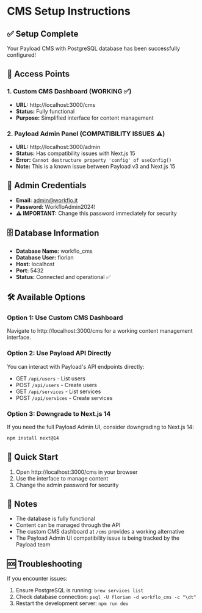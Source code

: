 # CMS Setup Instructions

## ✅ Setup Complete

Your Payload CMS with PostgreSQL database has been successfully configured!

## 📍 Access Points

### 1. Custom CMS Dashboard (WORKING ✅)
- **URL:** http://localhost:3000/cms
- **Status:** Fully functional
- **Purpose:** Simplified interface for content management

### 2. Payload Admin Panel (COMPATIBILITY ISSUES ⚠️)
- **URL:** http://localhost:3000/admin
- **Status:** Has compatibility issues with Next.js 15
- **Error:** `Cannot destructure property 'config' of useConfig()`
- **Note:** This is a known issue between Payload v3 and Next.js 15

## 🔑 Admin Credentials

- **Email:** admin@workflo.it
- **Password:** WorkfloAdmin2024!
- **⚠️ IMPORTANT:** Change this password immediately for security

## 🗄️ Database Information

- **Database Name:** workflo_cms
- **Database User:** florian
- **Host:** localhost
- **Port:** 5432
- **Status:** Connected and operational ✅

## 🛠️ Available Options

### Option 1: Use Custom CMS Dashboard
Navigate to http://localhost:3000/cms for a working content management interface.

### Option 2: Use Payload API Directly
You can interact with Payload's API endpoints directly:
- GET `/api/users` - List users
- POST `/api/users` - Create users
- GET `/api/services` - List services
- POST `/api/services` - Create services

### Option 3: Downgrade to Next.js 14
If you need the full Payload Admin UI, consider downgrading to Next.js 14:
```bash
npm install next@14
```

## 🚀 Quick Start

1. Open http://localhost:3000/cms in your browser
2. Use the interface to manage content
3. Change the admin password for security

## 📝 Notes

- The database is fully functional
- Content can be managed through the API
- The custom CMS dashboard at `/cms` provides a working alternative
- The Payload Admin UI compatibility issue is being tracked by the Payload team

## 🆘 Troubleshooting

If you encounter issues:
1. Ensure PostgreSQL is running: `brew services list`
2. Check database connection: `psql -U florian -d workflo_cms -c "\dt"`
3. Restart the development server: `npm run dev`
